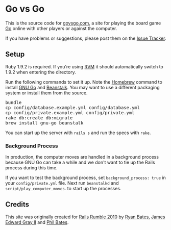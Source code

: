# Go vs Go

This is the source code for [govsgo.com](http://govsgo.com), a site for playing the board game [Go](http://bit.ly/9xwZTy) online with other players or against the computer.

If you have problems or suggestions, please post them on the [Issue Tracker](http://github.com/ryanb/govsgo/issues).


## Setup

Ruby 1.9.2 is required. If you're using [RVM](http://rvm.beginrescueend.com/) it should automatically switch to 1.9.2 when entering the directory.

Run the following commands to set it up. Note the [Homebrew](http://github.com/mxcl/homebrew) command to install [GNU Go](http://www.gnu.org/software/gnugo/) and [Beanstalk](http://kr.github.com/beanstalkd/). You may want to use a different packaging system or install them from the source.

<pre>
bundle
cp config/database.example.yml config/database.yml
cp config/private.example.yml config/private.yml
rake db:create db:migrate
brew install gnu-go beanstalk
</pre>

You can start up the server with `rails s` and run the specs with `rake`.


### Background Process

In production, the computer moves are handled in a background process because GNU Go can take a while and we don't want to tie up the Rails process during this time.

If you want to test the background process, set `background_process: true` in your `config/private.yml` file. Next run `beanstalkd` and `script/play_computer_moves`. to start up the processes.


## Credits

This site was originally created for [Rails Rumble 2010](http://r10.railsrumble.com/) by [Ryan Bates](http://railscasts.com/), [James Edward Gray II](http://blog.grayproductions.net/) and [Phil Bates](http://www.prbates.com/).
